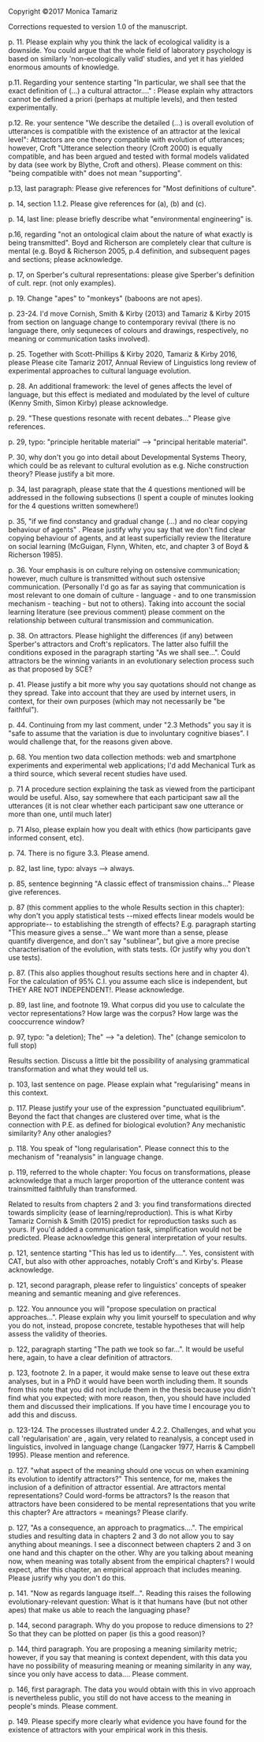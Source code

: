 Copyright ©2017 Monica Tamariz

Corrections requested to version 1.0 of the manuscript.

p. 11. Please explain why you think the lack of ecological validity is a downside. You could argue that the whole field of laboratory psychology is based on similarly 'non-ecologically valid' studies, and yet it has yielded enormous amounts of knowledge. 

p.11. Regarding your sentence starting "In particular, we shall see that the exact definition of (...) a cultural attractor...." : Please explain why attractors cannot be defined a priori (perhaps at multiple levels), and then tested experimentally.

p.12. Re. your sentence "We describe the detailed (...) is overall evolution of utterances is compatible with the existence of an attractor at the lexical level": Attractors are one theory compatible with evolution of utterances; however, Croft "Utterance selection theory (Croft 2000) is equally compatible, and has been argued and tested with formal models validated by data (see work by Blythe, Croft and others). Please comment on this: "being compatible with" does not mean "supporting".

p.13, last paragraph: Please give references for "Most definitions of culture".

p. 14, section 1.1.2. Please give references for (a), (b) and (c). 

p. 14, last line: please briefly describe what "environmental engineering" is.

p.16, regarding "not an ontological claim about the nature of what exactly is being transmitted". Boyd and Richerson are completely clear that culture is mental (e.g. Boyd & Richerson 2005, p.4 definition, and subsequent pages and sections; please acknowledge.

p. 17, on Sperber's cultural representations: please give Sperber's definition of cult. repr. (not only examples).

p. 19. Change "apes" to "monkeys" (baboons are not apes).

p. 23-24. I'd move Cornish, Smith & Kirby (2013) and Tamariz & Kirby 2015 from section on language change to contemporary revival (there is no language there, only sequneces of colours and drawings, respectively, no meaning or communication tasks involved).

p. 25. Together with Scott-Phillips & Kirby 2020, Tamariz & Kirby 2016, please Please cite Tamariz 2017, Annual Review of Linguistics long review of experimental approaches to cultural language evolution.

p. 28. An additional framework: the level of genes affects the level of language, but this effect is mediated and modulated by the level of culture (Kenny Smith, Simon Kirby) please acknowledge.

p. 29. "These questions resonate with recent debates..." Please give references.

p. 29, typo: "principle heritable material" --> "principal heritable material".

P. 30, why don't you go into detail about Developmental Systems Theory, which could be as relevant to cultural evolution as e.g. Niche construction theory? Please justify a bit more.

p. 34, last paragraph, please state that the 4 questions mentioned will be addressed in the following subsections (I spent a couple of minutes looking for the 4 questions written somewhere!)

p. 35, "if we find constancy and gradual change (...) and no clear copying behaviour of agents" . Please justify why you say that we don't find clear copying behaviour of agents, and at least superficially review the literature on social learning (McGuigan, Flynn, Whiten, etc, and chapter 3 of Boyd & Richerson 1985).

p. 36. Your emphasis is on culture relying on ostensive communication; however, much culture is transmitted without such ostensive communication. (Personally I'd go as far as saying that communication is most relevant to one domain of culture - language - and to one transmission mechanism - teaching - but not to others). Taking into account the social learning literature (see previous comment) please comment on the relationship between cultural transmission and communication.

p. 38. On attractors.  Please highlight the differences (if any) between Sperber's attractors and Croft's replicators. The latter also fulfill the conditions exposed in the paragraph starting "As we shall see...". Could attractors be the winning variants in an evolutionary selection process such as that proposed by SCE?

p. 41. Please justify a bit more why you say quotations should not change as they spread. Take into account that they are used by internet users, in context, for their own purposes (which may not necessarily be "be faithful").

p. 44. Continuing from my last comment, under "2.3 Methods" you say it is "safe to assume that the variation is due to involuntary cognitive biases". I would challenge that, for the reasons given above.

p. 68. You mention two data collection methods: web and smartphone experiments and experimental web applications; I'd add Mechanical Turk as a third source, which several recent studies have used.

p. 71 A procedure section explaining the task as viewed from the participant would be useful.  Also, say somewhere that each participant saw all the utterances (it is not clear whether each participant saw one utterance or more than one, until much later)

p. 71 Also, please explain how you dealt with ethics (how participants gave informed consent, etc).

p. 74. There is no figure 3.3. Please amend.

p. 82, last line, typo: alvays --> always.

p. 85, sentence beginning "A classic effect of transmission chains..." Please give references.

p. 87 (this comment applies to the whole Results section in this chapter): why don't you apply statistical tests --mixed effects linear models would be appropriate-- to establishing the strength of effects? E.g. paragraph starting "This measure gives a sense..." We want more than a sense, please quantify divergence, and don't say "sublinear", but give a more precise characterisation of the evolution, with stats tests. (Or justify why you don't use tests).

p. 87. (This also applies thoughout results sections here and in chapter 4). For the calculation of 95% C.I. you assume each slice is independent, but THEY ARE NOT INDEPENDENT!.  Please acknowledge.

p. 89, last line, and footnote 19. What corpus did you use to calculate the vector representations? How large was the corpus? How large was the cooccurrence window?

p. 97, typo: "a deletion); The" --> "a deletion). The"    (change semicolon to full stop)

Results section. Discuss a little bit the possibility of analysing grammatical transformation and what they would tell us.

p. 103, last sentence on page. Please explain what "regularising" means in this context.

p. 117. Please justify your use of the expression "punctuated equilibrium". Beyond the fact that changes are clustered over time, what is the connection with P.E. as defined for biological evolution? Any mechanistic similarity? Any other analogies?

p. 118. You speak of "long regularisation". Please connect this to the mechanism of "reanalysis" in language change.

p. 119, referred to the whole chapter: You focus on transformations, please acknowledge that a much larger proportion of the utterance content was trainsmitted faithfully than transformed.

Related to results from chapters 2 and 3: you find transformations directed towards simplicity (ease of learning/reproduction). This is what Kirby Tamariz Cornish & Smith (2015) predict for reproduction tasks such as yours. If you'd added a communication task, simplification would not be predicted. Please acknowledge this general interpretation of your results.

p. 121, sentence starting "This has led us to identify....". Yes, consistent with CAT, but also with other approaches, notably Croft's and Kirby's. Please acknowledge.

p. 121, second paragraph, please refer to linguistics' concepts of speaker meaning and semantic meaning and give references.

p. 122. You announce you will "propose speculation on practical approaches...". Please explain why you limit yourself to speculation and why you do not, instead, propose concrete, testable hypotheses that will help assess the validity of theories.

p. 122, paragraph starting "The path we took so far...". It would be useful here, again, to have a clear definition of attractors.

p. 123, footnote 2. In a paper, it would make sense to leave out these extra analyses, but in a PhD it would have been worth including them. It sounds from this note that you did not include them in the thesis because you didn't find what you expected; with more reason, then, you should have included them and discussed their implications.  If you have time I encourage you to add this and discuss.

p. 123-124. The processes illustrated under 4.2.2. Challenges, and what you call 'regularisation' are , again, very related to reanalysis, a concept used in linguistics, involved in language change (Langacker 1977, Harris & Campbell 1995). Please mention and reference.

p. 127. "what aspect of the meaning should one vocus on when examining its evolution to identify attractors?"  This sentence, for me, makes the inclusion of a definition of attractor essential. Are attractors mental representations? Could word-forms be attractors?  Is the reason that attractors have been considered to be mental representations that you write this chapter? Are attractors = meanings? Please clarify.

p. 127, "As a consequence, an approach to pragmatics....". The empirical studies and resulting data in chapters 2 and 3 do not allow you to say anything about meanings. I see a disconnect between chapters 2 and 3 on one hand and this chapter on the other. Why are you talking about meaning now, when meaning was totally absent from the empirical chapters?  I would expect, after this chapter, an empirical approach that includes meaning. Please jusrify why you don't do this.

p. 141. "Now as regards language itself...". Reading this raises the following evolutionary-relevant question: What is it that humans have (but not other apes) that make us able to reach the languaging phase?

p. 144, second paragraph. Why do you propose to reduce dimensions to 2? So that they can be plotted on paper (is this a good reason)? 

p. 144, third paragraph. You are proposing a meaning similarity metric; however, if you say that meaning is context dependent, with this data you have no possibility of measuring meaning or meaning similarity in any way, since you only have access to data.... Please comment.

p. 146, first paragraph. The data you would obtain with this in vivo approach is nevertheless public, you still do not have access to the meaning in people's minds. Please comment.

p. 149. Please specify more clearly what evidence you have found for the existence of attractors with your empirical work in this thesis.
